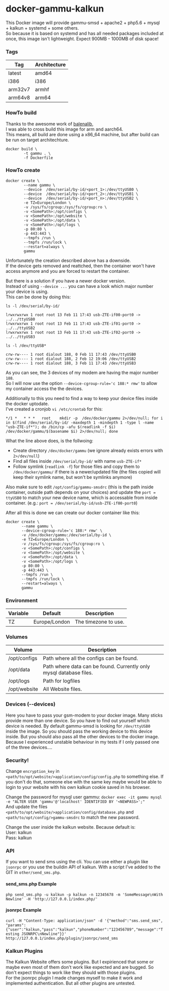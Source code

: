 # docker-gammu-kalkun

This Docker image will provide gammu-smsd + apache2 + php5.6 + mysql + kalkun + systemd + some others.  
So because it is based on systemd and has all needed packages included at once, this image isn't lightweight. Expect 900MB - 1000MB of disk space!

### Tags
|Tag|Architecture|
|-----|------------------|
|latest|amd64|
|i386|i386|
|arm32v7|armhf|
|arm64v8|arm64|

### HowTo build

Thanks to the awesome work of [balenalib](https://hub.docker.com/u/balenalib),  
I was able to cross build this image for arm and aarch64.  
This means, all build are done using a x86_64 machine, but after build can be run on target architechture.

```
docker build \
        -t gammu . \
        -f Dockerfile
```

### HowTo create
```
docker create \
        --name gammu \
        --device  /dev/serial/by-id/<port_1>:/dev/ttyUSB0 \
        --device  /dev/serial/by-id/<port_2>:/dev/ttyUSB1 \
        --device  /dev/serial/by-id/<port_n>:/dev/ttyUSB2 \
        -e TZ=Europe/London \
        -v /sys/fs/cgroup:/sys/fs/cgroup:ro \
        -v <SomePath>:/opt/configs \
        -v <SomePath>:/opt/website \
        -v <SomePath>:/opt/data \
        -v <SomePath>:/opt/logs \
        -p 80:80 \
        -p 443:443 \
        --tmpfs /run \
        --tmpfs /run/lock \
        --restart=always \
        gammu
 ```
 
 Unfortunately the creation described above has a downside.  
 If the device gets removed and reattched, then the container won't have access anymore and you are forced to restart the container.  
 
 But there is a solution if you have a newer docker version.  
 Instead of using `--device ...` you can have a look which major number your device is using.  
 This can be done by doing this:  
 ```
 ls -l /dev/serial/by-id/
 
 lrwxrwxrwx 1 root root 13 Feb 11 17:43 usb-ZTE-if00-port0 -> ../../ttyUSB0
 lrwxrwxrwx 1 root root 13 Feb 11 17:43 usb-ZTE-if01-port0 -> ../../ttyUSB2
 lrwxrwxrwx 1 root root 13 Feb 11 17:43 usb-ZTE-if02-port0 -> ../../ttyUSB3
 
 ls -l /dev/ttyUSB*
 
 crw-rw---- 1 root dialout 188, 0 Feb 11 17:43 /dev/ttyUSB0
 crw-rw---- 1 root dialout 188, 2 Feb 12 19:06 /dev/ttyUSB2
 crw-rw---- 1 root dialout 188, 3 Feb 11 17:43 /dev/ttyUSB3
 ```
 
 As you can see, the 3 devices of my modem are having the major number `188`.  
 So I will now use the option `--device-cgroup-rule='c 188:* rmw'` to allow my container access the the devices.  
 
 Additionally to this you need to find a way to keep your device files inside the docker uptodate.  
 I've created a cronjob `vi /etc/crontab` for this:  
 ```
 */1 *   * * *   root    mkdir -p  /dev/docker/gammu 2>/dev/null; for i in $(find /dev/serial/by-id/ -maxdepth 1 -mindepth 1 -type l -name "usb-ZTE-if*"); do /bin/cp -afu $(readlink -f $i) /dev/docker/gammu/$(basename $i) 2>/dev/null; done
 ```
 What the line above does, is the follwoing:  
 * Create directory `/dev/docker/gammu` (we ignore already exists errors with `2>/dev/null`)
 * Find all files inside `/dev/serial/by-id/` with name `usb-ZTE-if*`
 * Follow symlink (`readlink -f`) for those files and copy them to `/dev/docker/gammu/` if there is a newer/updated file (the files copied will keep their symlink name, but won't be symlinks anymore)
 
 Also make sure to edit `/opt/config/gammu-smsdrc` (this is the path inside container, outside path depends on your choices) and update the `port = ttyUSB0` to match your new device name, which is accessable from inside container. (e.g.: `port = /dev/serial/by-id/usb-ZTE-if00-port0`)
 
 After all this is done we can create our docker container like this:
  
 ```
docker create \
        --name gammu \
        --device-cgroup-rule='c 188:* rmw' \
        -v /dev/docker/gammu:/dev/serial/by-id \
        -e TZ=Europe/London \
        -v /sys/fs/cgroup:/sys/fs/cgroup:ro \
        -v <SomePath>:/opt/configs \
        -v <SomePath>:/opt/website \
        -v <SomePath>:/opt/data \
        -v <SomePath>:/opt/logs \
        -p 80:80 \
        -p 443:443 \
        --tmpfs /run \
        --tmpfs /run/lock \
        --restart=always \
        gammu
 ```

### Environment
| Variable      | Default       | Description                                |
| ------------- |:-------------:| ------------------------------------------ |
| TZ            | Europe/London | The timezone to use.                       |

### Volumes
| Volume        | Description                                |
| ------------- |------------------------------------------|
| /opt/configs  | Path where all the configs can be found.|
| /opt/data     | Path where data can be found. Currently only mysql database files.  |
| /opt/logs     | Path for logfiles |
| /opt/website  | All Website files. |

### Devices (--devices)
Here you have to pass your gsm-modem to your docker image. Many sticks provide more than one device. So you have to find out yourself which device is needed. By default gammu-smsd is looking for `/dev/ttyUSB0` inside the image. So you should pass the working device to this device inside. But you should also pass all the other devices to the docker image. Because I experienced unstable behaviour in my tests if I only passed one of the three devices....

### Security!
Change `encryption_key` in `<path/to/opt/website/>application/config/config.php` to something else. If you don't do that, someone else with the same key maybe would be able to login to your website with his own kalkun cookie saved in his browser.  
  
Change the password for mysql user gammu: `docker exec -it gammu mysql -e "ALTER USER 'gammu'@'localhost' IDENTIFIED BY '<NEWPASS>';"`  
And update the files `<path/to/opt/website/>application/config/database.php` and `<path/to/opt/config/>gammu-smsdrc` to match the new password.  
  
Change the user inside the kalkun website. Because default is:  
User: kalkun  
Pass: kalkun  
  
### API
If you want to send sms using the cli. You can use either a plugin like `jsonrpc` or you use the buildin API of kalkun. With a script I've added to the GIT in `other/send_sms.php`.  
  
#### send_sms.php Example
`php send_sms.php -u kalkun -p kalkun -n 12345678 -m 'SomeMessage\nWith Newline' -H 'http://127.0.0.1/index.php/'`  
  
#### jsonrpc Example
`curl -H "Content-Type: application/json" -d '{"method":"sms.send_sms", "params":{"user":"kalkun,"pass":"kalkun","phoneNumber":"123456789","message":"Testing JSONRPC\nNewline"}}' http://127.0.0.1/index.php/plugin/jsonrpc/send_sms`  
  
### Kalkun Plugins
The Kalkun Website offers some plugins. But I expirienced that some or maybe even most of them don't work like expected and are bugged. So don't expect things to work like they should with those plugins.  
For the jsonrpc plugin I made changes myself to make it work and implemented authentication. But all other plugins are untested.
